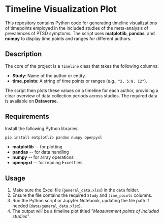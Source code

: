 # Timeline Visualization Plot

This repository contains Python code for generating timeline
visualizations of timepoints employed in the included studies of the meta-analysis of prevalences of PTSD symptoms. 
The script uses **matplotlib**, **pandas**, and **numpy** to display time points and ranges for different authors.

## Description

The core of the project is a `Timeline` class that takes the following columns:

-   **Study**: Name of the author or entity.
-   **time_points**: A string of time points or ranges (e.g.,
    `"2, 5:8, 12"`).

The script then plots these values on a timeline for each author,
providing a clear overview of data collection periods across studies.
The required data is available on **Dataverse**.

## Requirements

Install the following Python libraries:

``` bash
pip install matplotlib pandas numpy openpyxl
```

-   **matplotlib** -- for plotting
-   **pandas** -- for data handling
-   **numpy** -- for array operations
-   **openpyxl** -- for reading Excel files

## Usage

1.  Make sure the Excel file (`general_data.xlsx`) in the `data` folder.
2.  Ensure the file contains the required `Study` and `time_points`
    columns.
3.  Run the Python script or Jupyter Notebook, updating the file path if
    needed (`data/general_data.xlsx`).
4.  The output will be a timeline plot titled *"Measurement points of
    included studies"*.

